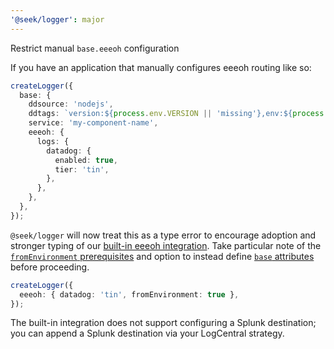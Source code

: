 ```yaml
---
'@seek/logger': major
---
```


Restrict manual `base.eeeoh` configuration

If you have an application that manually configures eeeoh routing like so:

```typescript
createLogger({
  base: {
    ddsource: 'nodejs',
    ddtags: `version:${process.env.VERSION || 'missing'},env:${process.env.ENVIRONMENT || 'missing'}`,
    service: 'my-component-name',
    eeeoh: {
      logs: {
        datadog: {
          enabled: true,
          tier: 'tin',
        },
      },
    },
  },
});
```

`@seek/logger` will now treat this as a type error to encourage adoption and stronger typing of our [built-in eeeoh integration](https://github.com/seek-oss/logger/blob/master/docs/eeeoh.md). Take particular note of the [`fromEnvironment` prerequisites](https://github.com/seek-oss/logger/blob/master/docs/eeeoh.md#getting-started) and option to instead define [`base` attributes](https://github.com/seek-oss/logger/blob/master/docs/eeeoh.md#getting-started) before proceeding.

```typescript
createLogger({
  eeeoh: { datadog: 'tin', fromEnvironment: true },
});
```

The built-in integration does not support configuring a Splunk destination; you can append a Splunk destination via your LogCentral strategy.
